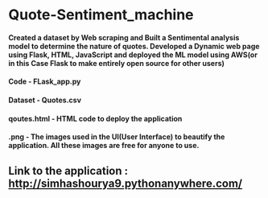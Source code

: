 # Quote-Sentiment_machine
#### Created a dataset by Web scraping  and Built a Sentimental analysis model to determine the nature of quotes. Developed a Dynamic web page using Flask, HTML, JavaScript and deployed the ML model using AWS(or in this Case Flask to make entirely open source for other users)

#### Code - FLask_app.py
#### Dataset - Quotes.csv
#### qoutes.html - HTML code to deploy the application
#### .png - The images used in the UI(User Interface) to beautify the application. All these images are free for anyone to use.

## Link to the application : http://simhashourya9.pythonanywhere.com/
